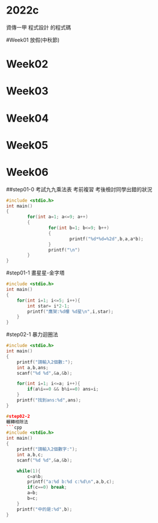 # 2022c
資傳一甲 程式設計 的程式碼

#Week01
放假(中秋節)

# Week02

# Week03

# Week04

# Week05

# Week06

##step01-0
考試九九乘法表 考前複習 考後檢討同學出錯的狀況
```cpp
#include <stdio.h>
int main()
{
        for(int a=1; a<=9; a++)
        {
                for(int b=1; b<=9; b++)
                {
                        printf("%d*%d=%2d",b,a,a*b);
                }
                printf("\n")
        }
}
```

#step01-1
畫星星-金字塔
```cpp
#include <stdio.h>
int main()
{
    for(int i=1; i<=5; i++){
        int star= i*2-1;
        printf("鷹架:%d樓 %d星\n",i,star);
    }
}
```

#step02-1
暴力迴圈法
```cpp
#include <stdio.h>
int main()
{
    printf("請輸入2個數:");
    int a,b,ans;
    scanf("%d %d",&a,&b);

    for(int i=1; i<=a; i++){
        if(a%i==0 && b%i==0) ans=i;
    }
    printf("找到ans:%d",ans);
}

#step02-2
輾轉相除法
```cpp
#include <stdio.h>
int main()
{
    printf("請輸入2個數字:");
    int a,b,c;
    scanf("%d %d",&a,&b);

    while(1){
        c=a%b;
        printf("a:%d b:%d c:%d\n",a,b,c);
        if(c==0) break;
        a=b;
        b=c;
    }
    printf("中的是:%d",b);
}
```
